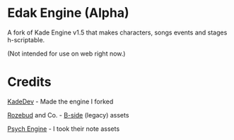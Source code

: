 # Edak Engine (Alpha)

A fork of Kade Engine v1.5 that makes characters, songs events and stages h-scriptable.

(Not intended for use on web right now.)
# Credits
[KadeDev](https://github.com/KadeDev) - Made the engine I forked

[Rozebud](https://github.com/ThatRozebudDude) and Co. - [B-side](https://gamebanana.com/mods/42724) (legacy) assets

[Psych Engine](https://github.com/ShadowMario/FNF-PsychEngine) - I took their note assets